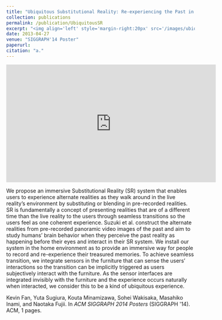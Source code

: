 ```yaml
---
title: "Ubiquitous Substitutional Reality: Re-experiencing the Past in Immersion"
collection: publications
permalink: /publication/UbiquitousSR
excerpt: "<img align='left' style='margin-right:20px' src='/images/ubiquitoussr.jpg'>With video see-through HMD, binaural audio, and implicit haptics, Ubiquitous SR blurs the boundary between past and present.<br> Published at SIGGRAPH 2014 Poster."
date: 2013-04-27
venue: "SIGGRAPH'14 Poster"
paperurl:
citation: "a."
---
```


<iframe width="560" height="315" src="https://www.youtube.com/embed/w-t9-xzgEGU" title="YouTube video player" frameborder="0" allow="accelerometer; autoplay; clipboard-write; encrypted-media; gyroscope; picture-in-picture" allowfullscreen></iframe>

We propose an immersive Substitutional Reality (SR) system that enables users to experience alternate realities as they walk around in the live reality’s environment by substituting or blending in pre-recorded realities. SR is fundamentally a concept of presenting realities that are of a different time than the live reality to the users through seamless transitions so the users feel as one coherent experience. Suzuki et al. construct the alternate realities from pre-recorded panoramic video images of the past and aim to study humans’ brain behavior when they perceive the past reality as happening before their eyes and interact in their SR system. We install our system in the home environment as to provide an immersive way for people to record and re-experience their treasured memories. To achieve seamless transition, we integrate sensors in the furniture that can sense the users’ interactions so the transition can be implicitly triggered as users subjectively interact with the furniture. As the sensor interfaces are integrated invisibly with the furniture and the experience occurs naturally when interacted, we consider this to be a kind of ubiquitous experience.

Kevin Fan, Yuta Sugiura, Kouta Minamizawa, Sohei Wakisaka, Masahiko Inami, and Naotaka Fujii. In *ACM SIGGRAPH 2014 Posters* (SIGGRAPH '14). ACM, 1 pages.